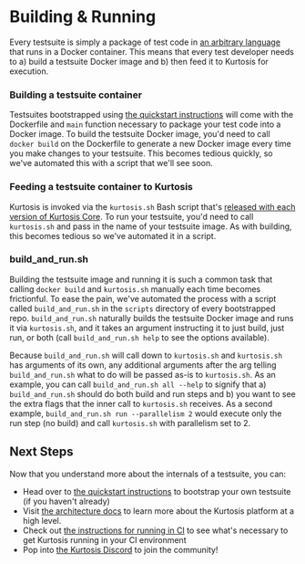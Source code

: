Building & Running
==================
Every testsuite is simply a package of test code in [an arbitrary language](https://github.com/kurtosis-tech/kurtosis-docs/blob/master/supported-languages.md) that runs in a Docker container. This means that every test developer needs to a) build a testsuite Docker image and b) then feed it to Kurtosis for execution.

### Building a testsuite container
Testsuites bootstrapped using [the quickstart instructions](./quickstart.md) will come with the Dockerfile and `main` function necessary to package your test code into a Docker image. To build the testsuite Docker image, you'd need to call `docker build` on the Dockerfile to generate a new Docker image every time you make changes to your testsuite. This becomes tedious quickly, so we've automated this with a script that we'll see soon.

### Feeding a testsuite container to Kurtosis
Kurtosis is invoked via the `kurtosis.sh` Bash script that's [released with each version of Kurtosis Core](https://kurtosis-public-access.s3.us-east-1.amazonaws.com/index.html?prefix=wrapper-script/). To run your testsuite, you'd need to call `kurtosis.sh` and pass in the name of your testsuite image. As with building, this becomes tedious so we've automated it in a script.

### build_and_run.sh
Building the testsuite image and running it is such a common task that calling `docker build` and `kurtosis.sh` manually each time becomes frictionful. To ease the pain, we've automated the process with a script called `build_and_run.sh` in the `scripts` directory of every bootstrapped repo. `build_and_run.sh` naturally builds the testsuite Docker image and runs it via `kurtosis.sh`, and it takes an argument instructing it to just build, just run, or both (call `build_and_run.sh help` to see the options available).

Because `build_and_run.sh` will call down to `kurtosis.sh` and `kurtosis.sh` has arguments of its own, any additional arguments after the arg telling `build_and_run.sh` what to do will be passed as-is to `kurtosis.sh`. As an example, you can call `build_and_run.sh all --help` to signify that a) `build_and_run.sh` should do both build and run steps and b) you want to see the extra flags that the inner call to `kurtosis.sh` receives. As a second example, `build_and_run.sh run --parallelism 2` would execute only the run step (no build) and call `kurtosis.sh` with parallelism set to 2.

Next Steps
----------
Now that you understand more about the internals of a testsuite, you can:

* Head over to [the quickstart instructions](./quickstart.md) to bootstrap your own testsuite (if you haven't already)
* Visit [the architecture docs](./architecture.md) to learn more about the Kurtosis platform at a high level.
* Check out [the instructions for running in CI](./running-in-ci.md) to see what's necessary to get Kurtosis running in your CI environment
* Pop into [the Kurtosis Discord](https://discord.gg/6Jjp9c89z9) to join the community!
